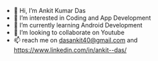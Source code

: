 - 👋 Hi, I’m Ankit Kumar Das
- 👀 I’m interested in Coding and App Development
- 🌱 I’m currently learning Android Development
- 💞️ I’m looking to collaborate on Youtube
- 📫 reach me on dasankit40@gmail.com and https://www.linkedin.com/in/ankit--das/


<!---
ankitdasgit/ankitdasgit is a ✨ special ✨ repository because its `README.md` (this file) appears on your GitHub profile.
You can click the Preview link to take a look at your changes.
--->
